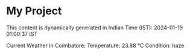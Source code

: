 # My Project

This content is dynamically generated in Indian Time (IST): 2024-01-19 01:00:37 IST


Current Weather in Coimbatore:
Temperature: 23.88 °C
Condition: haze
